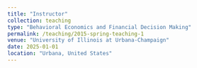 ```yaml
---
title: "Instructor"
collection: teaching
type: "Behavioral Economics and Financial Decision Making"
permalink: /teaching/2015-spring-teaching-1
venue: "University of Illinois at Urbana-Champaign"
date: 2025-01-01
location: "Urbana, United States"
---
```



